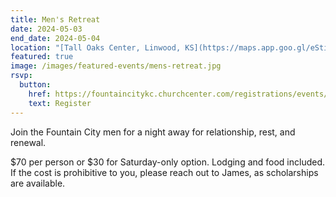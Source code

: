 ```yaml
---
title: Men's Retreat
date: 2024-05-03
end_date: 2024-05-04
location: "[Tall Oaks Center, Linwood, KS](https://maps.app.goo.gl/eStiuf5TLXuJAeZE7)"
featured: true
image: /images/featured-events/mens-retreat.jpg
rsvp:
  button:
    href: https://fountaincitykc.churchcenter.com/registrations/events/2181729
    text: Register
---
```

Join the Fountain City men for a night away for relationship, rest, and renewal.

$70 per person or $30 for Saturday-only option. Lodging and food included. If the cost is prohibitive to you, please reach out to James, as scholarships are available.

